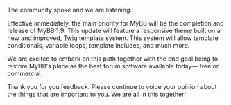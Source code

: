 The community spoke and we are listening.

Effective immediately, the main priority for MyBB will be the completion and release of MyBB 1.9. This update will feature a responsive theme built on a new and improved, [Twig](https://twig.symfony.com/) template system. This system will allow template conditionals, variable loops, template includes, and much more.

We are excited to embark on this path together with the end goal being to restore MyBB's place as the best forum software available today— free or commercial.

Thank you for you feedback. Please continue to voice your opinion about the things that are important to you. We are all in this together!
